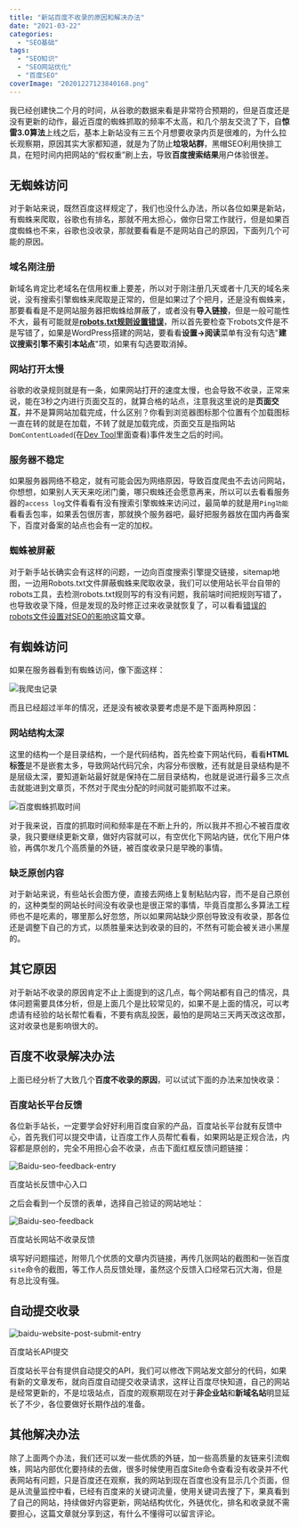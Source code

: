 ```yaml
---
title: "新站百度不收录的原因和解决办法"
date: "2021-03-22"
categories: 
  - "SEO基础"
tags: 
  - "SEO知识"
  - "SEO网站优化"
  - "百度SEO"
coverImage: "20201227123840168.png"
---
```


我已经创建快二个月的时间，从谷歌的数据来看是非常符合预期的，但是百度还是没有更新的动作，最近百度的蜘蛛抓取的频率不太高，和几个朋友交流了下，自**惊雷3.0算法**上线之后，基本上新站没有三五个月想要收录内页是很难的，为什么拉长观察期，原因其实大家都知道，就是为了防止**垃圾站群**，黑帽SEO利用快排工具，在短时间内把网站的“假权重”刷上去，导致**百度搜索结果**用户体验很差。

## 无蜘蛛访问

对于新站来说，既然百度这样规定了，我们也没什么办法，所以各位如果是新站，有蜘蛛来爬取，谷歌也有排名，那就不用太担心，做你日常工作就行，但是如果百度蜘蛛也不来，谷歌也没收录，那就要看看是不是网站自己的原因，下面列几个可能的原因。

### 域名刚注册

新域名肯定比老域名在信用权重上要差，所以对于刚注册几天或者十几天的域名来说，没有搜索引擎蜘蛛来爬取是正常的，但是如果过了个把月，还是没有蜘蛛来，那要看看是不是网站服务器把蜘蛛给屏蔽了，或者没有**导入链接**，但是一般可能性不大，最有可能就是[**robots.txt规则设置错误**](https://www.helloyu.top/seo/robots-mislead-seo/)，所以首先要检查下robots文件是不是写错了，如果是WordPress搭建的网站，要看看**设置->阅读**菜单有没有勾选"**建议搜索引擎不索引本站点**"项，如果有勾选要取消掉。

### 网站打开太慢

谷歌的收录规则就是有一条，如果网站打开的速度太慢，也会导致不收录，正常来说，能在3秒之内进行页面交互的，就算合格的站点，注意我这里说的是**页面交互**，并不是算网站加载完成，什么区别？你看到浏览器图标那个位置有个加载图标一直在转的就是在加载，不转了就是加载完成，页面交互是指网站`DomContentLoaded`(在[Dev Tool](https://www.helloyu.top/seo/dev-tools-seo-ttfb/)里面查看)事件发生之后的时间。

### 服务器不稳定

如果服务器网络不稳定，就有可能会因为网络原因，导致百度爬虫不去访问网站，你想想，如果别人天天来吃闭门羹，哪只蜘蛛还会愿意再来，所以可以去看看服务器的`access log`文件看看有没有搜索引擎蜘蛛来访问过，最简单的就是用`Ping功能`看看丢包率，如果丢包很厉害，那就换个服务器吧，最好把服务器放在国内再备案下，百度对备案的站点也会有一定的加权。

### 蜘蛛被屏蔽

对于新手站长确实会有这样的问题，一边向百度搜索引擎提交链接，sitemap地图，一边用Robots.txt文件屏蔽蜘蛛来爬取收录，我们可以使用站长平台自带的robots工具，去检测robots.txt规则写的有没有问题，我前端时间把规则写错了，也导致收录下降，但是发现的及时修正过来收录就恢复了，可以看看[错误的robots文件设置对SEO的影响](https://www.helloyu.top/seo/robots-mislead-seo/)这篇文章。

## 有蜘蛛访问

如果在服务器看到有蜘蛛访问，像下面这样：

![我爬虫记录](images/1615025082543.jpg)

而且已经超过半年的情况，还是没有被收录要考虑是不是下面两种原因：

### 网站结构太深

这里的结构一个是目录结构，一个是代码结构，首先检查下网站代码，看看**HTML标签**是不是嵌套太多，导致网站代码冗余，内容分布很散，还有就是目录结构是不是层级太深，要知道新站最好就是保持在二层目录结构，也就是说进行最多三次点击就能进到文章页，不然对于爬虫分配的时间就可能抓取不过来。

![百度蜘蛛抓取时间](images/1615025690371.jpg)

对于我来说，百度的抓取时间和频率是在不断上升的，所以我并不担心不被百度收录，我只要继续更新文章，做好内容就可以，有空优化下网站内链，优化下用户体验，再偶尔发几个高质量的外链，被百度收录只是早晚的事情。

### 缺乏原创内容

对于新站来说，有些站长会图方便，直接去网络上复制粘贴内容，而不是自己原创的，这种类型的网站长时间没有收录也是很正常的事情，毕竟百度那么多算法工程师也不是吃素的，哪里那么好忽悠，所以如果网站缺少原创导致没有收录，那各位还是调整下自己的方式，以质胜量来达到收录的目的，不然有可能会被关进小黑屋的。

## 其它原因

对于新站不收录的原因肯定不止上面提到的这几点，每个网站都有自己的情况，具体问题需要具体分析，但是上面几个是比较常见的，如果不是上面的情况，可以考虑请有经验的站长帮忙看看，不要有病乱投医，最怕的是网站三天两天改这改那，这对收录也是影响很大的。

## 百度不收录解决办法

上面已经分析了大致几个**百度不收录的原因**，可以试试下面的办法来加快收录：

### 百度站长平台反馈

各位新手站长，一定要学会好好利用百度自家的产品，百度站长平台就有反馈中心，首先我们可以提交申请，让百度工作人员帮忙看看，如果网站是正规合法，内容都是原创的，完全不用担心会不收录，点击下面红框反馈问题链接：

![Baidu-seo-feedback-entry](images/Baidu-feedback-entry-1024x618.png)

百度站长反馈中心入口

之后会看到一个反馈的表单，选择自己验证的网站地址：

![Baidu-seo-feedback](images/Baidu-feedback-1024x1015.png)

百度站长网站不收录反馈

填写好问题描述，附带几个优质的文章内页链接，再传几张网站的截图和一张百度`site`命令的截图，等工作人员反馈处理，虽然这个反馈入口经常石沉大海，但是有总比没有强。

## 自动提交收录

![baidu-website-post-submit-entry](images/baidu-website-post-submit-entry-1024x705.png)

百度站长API提交

百度站长平台有提供自动提交的API，我们可以修改下网站发文部分的代码，如果有新的文章发布，就向百度自动提交收录请求，这样让百度尽快知道，自己的网站是经常更新的，不是垃圾站点，百度的观察期现在对于**非企业站**和**新域名站**明显延长了不少，各位要做好长期作战的准备。

## 其他解决办法

除了上面两个办法，我们还可以发一些优质的外链，加一些高质量的友链来引流蜘蛛，网站内部优化要持续的去做，很多时候使用百度Site命令查看没有收录并不代表网站有问题，只是百度还在观察，我的网站到现在百度也没有显示几个页面，但是从流量监控中看，已经有百度来的关键词流量，使用关键词去搜了下，果真看到了自己的网站，持续做好内容更新，网站结构优化，外链优化，排名和收录就不需要担心，这篇文章就分享到这，有什么不懂得可以留言评论。
